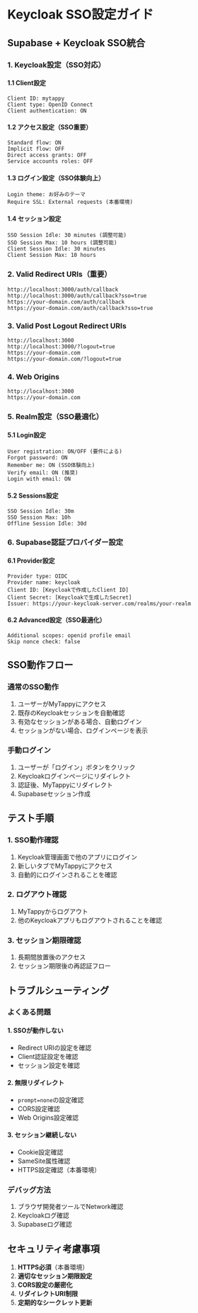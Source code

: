 # Keycloak SSO設定ガイド

## Supabase + Keycloak SSO統合

### 1. Keycloak設定（SSO対応）

#### 1.1 Client設定
```
Client ID: mytappy
Client type: OpenID Connect
Client authentication: ON
```

#### 1.2 アクセス設定（SSO重要）
```
Standard flow: ON
Implicit flow: OFF
Direct access grants: OFF
Service accounts roles: OFF
```

#### 1.3 ログイン設定（SSO体験向上）
```
Login theme: お好みのテーマ
Require SSL: External requests (本番環境)
```

#### 1.4 セッション設定
```
SSO Session Idle: 30 minutes (調整可能)
SSO Session Max: 10 hours (調整可能)
Client Session Idle: 30 minutes
Client Session Max: 10 hours
```

### 2. Valid Redirect URIs（重要）
```
http://localhost:3000/auth/callback
http://localhost:3000/auth/callback?sso=true
https://your-domain.com/auth/callback
https://your-domain.com/auth/callback?sso=true
```

### 3. Valid Post Logout Redirect URIs
```
http://localhost:3000
http://localhost:3000/?logout=true
https://your-domain.com
https://your-domain.com/?logout=true
```

### 4. Web Origins
```
http://localhost:3000
https://your-domain.com
```

### 5. Realm設定（SSO最適化）

#### 5.1 Login設定
```
User registration: ON/OFF (要件による)
Forgot password: ON
Remember me: ON (SSO体験向上)
Verify email: ON (推奨)
Login with email: ON
```

#### 5.2 Sessions設定
```
SSO Session Idle: 30m
SSO Session Max: 10h
Offline Session Idle: 30d
```

### 6. Supabase認証プロバイダー設定

#### 6.1 Provider設定
```
Provider type: OIDC
Provider name: keycloak
Client ID: [Keycloakで作成したClient ID]
Client Secret: [Keycloakで生成したSecret]
Issuer: https://your-keycloak-server.com/realms/your-realm
```

#### 6.2 Advanced設定（SSO最適化）
```
Additional scopes: openid profile email
Skip nonce check: false
```

## SSO動作フロー

### 通常のSSO動作
1. ユーザーがMyTappyにアクセス
2. 既存のKeycloakセッションを自動確認
3. 有効なセッションがある場合、自動ログイン
4. セッションがない場合、ログインページを表示

### 手動ログイン
1. ユーザーが「ログイン」ボタンをクリック
2. Keycloakログインページにリダイレクト
3. 認証後、MyTappyにリダイレクト
4. Supabaseセッション作成

## テスト手順

### 1. SSO動作確認
1. Keycloak管理画面で他のアプリにログイン
2. 新しいタブでMyTappyにアクセス
3. 自動的にログインされることを確認

### 2. ログアウト確認
1. MyTappyからログアウト
2. 他のKeycloakアプリもログアウトされることを確認

### 3. セッション期限確認
1. 長期間放置後のアクセス
2. セッション期限後の再認証フロー

## トラブルシューティング

### よくある問題

#### 1. SSOが動作しない
- Redirect URIの設定を確認
- Client認証設定を確認
- セッション設定を確認

#### 2. 無限リダイレクト
- `prompt=none`の設定確認
- CORS設定確認
- Web Origins設定確認

#### 3. セッション継続しない
- Cookie設定確認
- SameSite属性確認
- HTTPS設定確認（本番環境）

### デバッグ方法
1. ブラウザ開発者ツールでNetwork確認
2. Keycloakログ確認
3. Supabaseログ確認

## セキュリティ考慮事項

1. **HTTPS必須**（本番環境）
2. **適切なセッション期限設定**
3. **CORS設定の厳密化**
4. **リダイレクトURI制限**
5. **定期的なシークレット更新**
